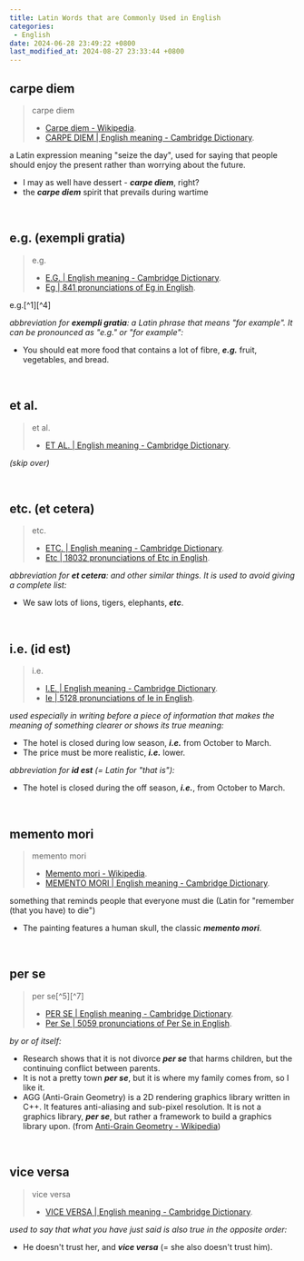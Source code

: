 ```yaml
---
title: Latin Words that are Commonly Used in English
categories:
 - English
date: 2024-06-28 23:49:22 +0800
last_modified_at: 2024-08-27 23:33:44 +0800
---
```


## carpe diem

> carpe diem
>
> - [Carpe diem - Wikipedia](https://en.wikipedia.org/wiki/Carpe_diem).
> - [CARPE DIEM \| English meaning - Cambridge Dictionary](https://dictionary.cambridge.org/dictionary/english/carpe-diem).

a Latin expression meaning "seize the day", used for saying that people should enjoy the present rather than worrying about the future.

- I may as well have dessert - ***carpe diem***, right?
- the ***carpe diem*** spirit that prevails during wartime

<br>

## e.g. (exempli gratia)

> e.g.
>
> - [E.G. \| English meaning - Cambridge Dictionary](https://dictionary.cambridge.org/dictionary/english/eg?q=e.g.).
> - [Eg \| 841 pronunciations of Eg in English](https://youglish.com/pronounce/e.g./english).

e.g.[^1][^4]

*abbreviation for **exempli gratia**: a Latin phrase that means "for example". It can be pronounced as "e.g." or "for example":*

- You should eat more food that contains a lot of fibre, ***e.g.*** fruit, vegetables, and bread.

<br>

## et al.

> et al.
>
> - [ET AL. \| English meaning - Cambridge Dictionary](https://dictionary.cambridge.org/dictionary/english/et-al).

*(skip over)*

<br>

## etc. (et cetera)

> etc.
>
> - [ETC. \| English meaning - Cambridge Dictionary](https://dictionary.cambridge.org/dictionary/english/etc).
> - [Etc \| 18032 pronunciations of Etc in English](https://youglish.com/pronounce/etc/english).

*abbreviation for **et cetera**: and other similar things. It is used to avoid giving a complete list:*

- We saw lots of lions, tigers, elephants, ***etc***.

<br>

## i.e. (id est)

> i.e. 
>
> - [I.E. \| English meaning - Cambridge Dictionary](https://dictionary.cambridge.org/dictionary/english/ie).
> - [Ie \| 5128 pronunciations of Ie in English](https://youglish.com/pronounce/i.e./english).

*used especially in writing before a piece of information that makes the meaning of something clearer or shows its true meaning:*

- The hotel is closed during low season, ***i.e.*** from October to March.
- The price must be more realistic, ***i.e.*** lower.

*abbreviation for **id est** (= Latin for "that is"):*

- The hotel is closed during the off season, ***i.e.***, from October to March.

<br>

## memento mori

> memento mori
>
> - [Memento mori - Wikipedia](https://en.wikipedia.org/wiki/Memento_mori).
> - [MEMENTO MORI \| English meaning - Cambridge Dictionary](https://dictionary.cambridge.org/dictionary/english/memento-mori).

something that reminds people that everyone must die (Latin for "remember (that you have) to die")

- The painting features a human skull, the classic ***memento mori***.

<br>

## per se

> per se[^5][^7]
>
> - [PER SE \| English meaning - Cambridge Dictionary](https://dictionary.cambridge.org/dictionary/english/per-se).
> - [Per Se \| 5059 pronunciations of Per Se in English](https://youglish.com/pronounce/per%20se/english).

*by or of itself:*

- Research shows that it is not divorce ***per se*** that harms children, but the continuing conflict between parents.
- It is not a pretty town ***per se***, but it is where my family comes from, so I like it.
- AGG (Anti-Grain Geometry) is a 2D rendering graphics library written in C\+\+. It features anti-aliasing and sub-pixel resolution. It is not a graphics library, ***per se***, but rather a framework to build a graphics library upon. (from [Anti-Grain Geometry - Wikipedia](https://en.wikipedia.org/wiki/Anti-Grain_Geometry))

<br>

## vice versa

> vice versa
>
> - [VICE VERSA \| English meaning - Cambridge Dictionary](https://dictionary.cambridge.org/dictionary/english/vice-versa).

*used to say that what you have just said is also true in the opposite order:*

- He doesn't trust her, and ***vice versa*** (= she also doesn't trust him).
